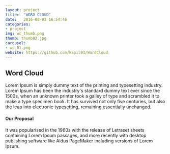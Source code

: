 ```yaml
---
layout: project
title:  "WORD CLOUD"
date:   2016-08-03 16:54:46
categories:
- project
img: wc_thumb.png
thumb: thumb02.jpg
carousel:
- wc_01.png
website: https://github.com/kapil93/WordCloud
---
```

## Word Cloud
Lorem Ipsum is simply dummy text of the printing and typesetting industry. Lorem Ipsum has been the industry's standard dummy text ever since the 1500s, when an unknown printer took a galley of type and scrambled it to make a type specimen book. It has survived not only five centuries, but also the leap into electronic typesetting, remaining essentially unchanged.

#### Our Proposal
It was popularised in the 1960s with the release of Letraset sheets containing Lorem Ipsum passages, and more recently with desktop publishing software like Aldus PageMaker including versions of Lorem Ipsum.